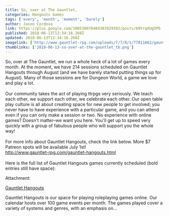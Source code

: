 ```yaml
---
title: So, over at The Gauntlet,
categories: Hangouts Games
tags: ['every', 'month', 'moment', 'barely']
author: Jason Cordova
link: https://plus.google.com/108530078404383929502/posts/69YrqXUg5Pb
published: 2018-06-13T12:34:16.268Z
updated: 2018-06-13T12:34:16.268Z
imagelink: ['http://www.gauntlet-rpg.com/uploads/7/7/8/1/77811662/gauntlet-hangouts-logo-v4_1_orig.png']
thumblinks: ['2018-06-13-so-over-at-the-gauntlet_tb.png']
---
```


So, over at The Gauntlet, we run a whole heck of a lot of games every month. At the moment, we have 214 sessions scheduled on Gauntlet Hangouts through August (and we have barely started putting things up for August). Many of those sessions are for Dungeon World, a game we love and play a lot.<br /><br />Our community takes the act of playing ttrpgs very seriously. We teach each other, we support each other, we celebrate each other. Our open table play culture is all about creating space for new people to get involved; you never have to have experience with a particular game, and you can attend even if you can only make a session or two. No experience with online games? Doesn&#39;t matter–we want you here. You&#39;ll get up to speed very quickly with a group of fabulous people who will support you the whole way!<br /><br />For more info about Gauntlet Hangouts, check the link below. More $7 Patreon spots will be available July 1st!<br /><a href="http://www.gauntlet-rpg.com/gauntlet-hangouts.html" class="ot-anchor">http://www.gauntlet-rpg.com/gauntlet-hangouts.html</a><br /><br />Here is the full list of Gauntlet Hangouts games currently scheduled (bold entries still have space): 


Attachment:

<a href='http://www.gauntlet-rpg.com/gauntlet-hangouts.html'>Gauntlet Hangouts</a>


Gauntlet Hangouts is our space for playing roleplaying games online. Our calendar hosts over 100 game events per month. The games played cover a variety of systems and genres, with an emphasis on...